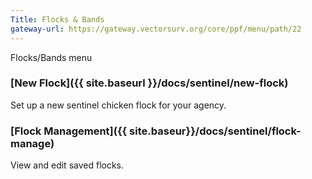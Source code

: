 ```yaml
---
Title: Flocks & Bands
gateway-url: https://gateway.vectorsurv.org/core/ppf/menu/path/22
---
```


Flocks/Bands menu

### [New Flock]({{ site.baseurl }}/docs/sentinel/new-flock)

Set up a new sentinel chicken flock for your agency.

### [Flock Management]({{ site.baseur}}/docs/sentinel/flock-manage)

View and edit saved flocks.
